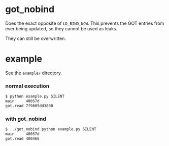 # got_nobind

Does the exact opposite of `LD_BIND_NOW`.  This prevents the GOT entries from ever being updated, so they cannot be used as leaks.

They can still be overwritten.

# example

See the `example/` directory.

### normal execution

```sh
$ python example.py SILENT
main     40057d
got.read 7f9605dd3800
```

### with got_nobind

```sh
$ ../got_nobind python example.py SILENT
main     40057d
got.read 400466
```
